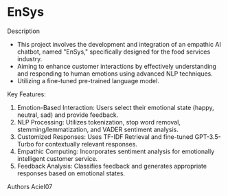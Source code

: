 # EnSys
Description
  - This project involves the development and integration of an empathic AI chatbot, named "EnSys," specifically designed for the food services industry.
  - Aiming to enhance customer interactions by effectively understanding and responding to human emotions using advanced NLP techniques.
  - Utilizing a fine-tuned pre-trained language model.

Key Features:
  1. Emotion-Based Interaction: Users select their emotional state (happy, neutral, sad) and provide feedback.
  2. NLP Processing: Utilizes tokenization, stop word removal, stemming/lemmatization, and VADER sentiment analysis.
  3. Customized Responses: Uses TF-IDF Retrieval and fine-tuned GPT-3.5-Turbo for contextually relevant responses.
  4. Empathic Computing: Incorporates sentiment analysis for emotionally intelligent customer service.
  5. Feedback Analysis: Classifies feedback and generates appropriate responses based on emotional states.

Authors
Aciel07
